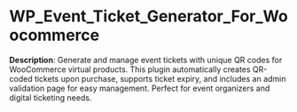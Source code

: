 # WP_Event_Ticket_Generator_For_Woocommerce
**Description**: Generate and manage event tickets with unique QR codes for WooCommerce virtual products. This plugin automatically creates QR-coded tickets upon purchase, supports ticket expiry, and includes an admin validation page for easy management. Perfect for event organizers and digital ticketing needs.
